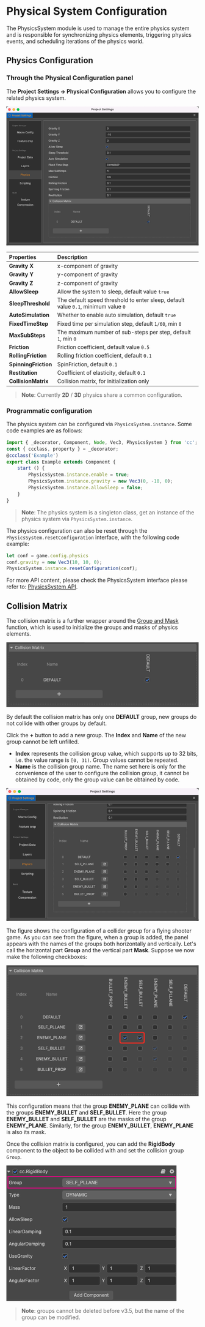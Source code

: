 # Physical System Configuration

The PhysicsSystem module is used to manage the entire physics system and is responsible for synchronizing physics elements, triggering physics events, and scheduling iterations of the physics world.

## Physics Configuration

### Through the Physical Configuration panel

The **Project Settings -> Physical Configuration** allows you to configure the related physics system.

![Physics](./img/physics-config-index.png)

| Properties | Description |
| :--- | :--- |
| **Gravity X** | x-component of gravity |
| **Gravity Y** | y-component of gravity |
| **Gravity Z** | z-component of gravity |
| **AllowSleep** | Allow the system to sleep, default value `true` |
| **SleepThreshold** | The default speed threshold to enter sleep, default value `0.1`, minimum value `0` | | 
| **AutoSimulation** | Whether to enable auto simulation, default `true` |
| **FixedTimeStep** | Fixed time per simulation step, default `1/60`, min `0` |
| **MaxSubSteps** | The maximum number of sub-steps per step, default `1`, min `0` |
| **Friction** | Friction coefficient, default value `0.5` |
| **RollingFriction** | Rolling friction coefficient, default `0.1` |
| **SpinningFriction** | SpinFriction, default `0.1` |
| **Restitution** | Coefficient of elasticity, default `0.1` |
| **CollisionMatrix** | Collision matrix, for initialization only |

> **Note**: Currently **2D** / **3D** physics share a common configuration.

### Programmatic configuration

The physics system can be configured via `PhysicsSystem.instance`. Some code examples are as follows:

```ts
import { _decorator, Component, Node, Vec3, PhysicsSystem } from 'cc';
const { ccclass, property } = _decorator;
@ccclass('Example')
export class Example extends Component {
    start () {
        PhysicsSystem.instance.enable = true;
        PhysicsSystem.instance.gravity = new Vec3(0, -10, 0);
        PhysicsSystem.instance.allowSleep = false;
    }
}
```

> **Note**: The physics system is a singleton class, get an instance of the physics system via `PhysicsSystem.instance`.

The physics configuration can also be reset through the `PhysicsSystem.resetConfiguration` interface, with the following code example:

```ts
let conf = game.config.physics
conf.gravity = new Vec3(10, 10, 0);
PhysicsSystem.instance.resetConfiguration(conf);
```

For more API content, please check the PhysicsSystem interface please refer to: [PhysicsSystem API](%__APIDOC__%/en/class/physics.PhysicsSystem).

## Collision Matrix

The collision matrix is a further wrapper around the [Group and Mask](physics-group-mask.md) function, which is used to initialize the groups and masks of physics elements.

![physics-collision](img/physics-collision.png)

By default the collision matrix has only one **DEFAULT** group, new groups do not collide with other groups by default.

Click the **+** button to add a new group. The **Index** and **Name** of the new group cannot be left unfilled.

- **Index** represents the collision group value, which supports up to 32 bits, i.e. the value range is `[0, 31)`. Group values cannot be repeated.
- **Name** is the collision group name. The name set here is only for the convenience of the user to configure the collision group, it cannot be obtained by code, only the group value can be obtained by code.

![collider-matrix](img/collider-matrix.png)

The figure shows the configuration of a collider group for a flying shooter game. As you can see from the figure, when a group is added, the panel appears with the names of the groups both horizontally and vertically. Let's call the horizontal part **Group** and the vertical part **Mask**. Suppose we now make the following checkboxes:

![set-collider-config](img/set-collider-config.png)

This configuration means that the group **ENEMY_PLANE** can collide with the groups **ENEMY_BULLET** and **SELF_BULLET**. Here the group **ENEMY_BULLET** and **SELF_BULLET** are the masks of the group **ENEMY_PLANE**. Similarly, for the group **ENEMY_BULLET**, **ENEMY_PLANE** is also its mask.

Once the collision matrix is configured, you can add the **RigidBody** component to the object to be collided with and set the collision group `Group`.

![set-group](img/set-group.png)

> **Note**: groups cannot be deleted before v3.5, but the name of the group can be modified.
